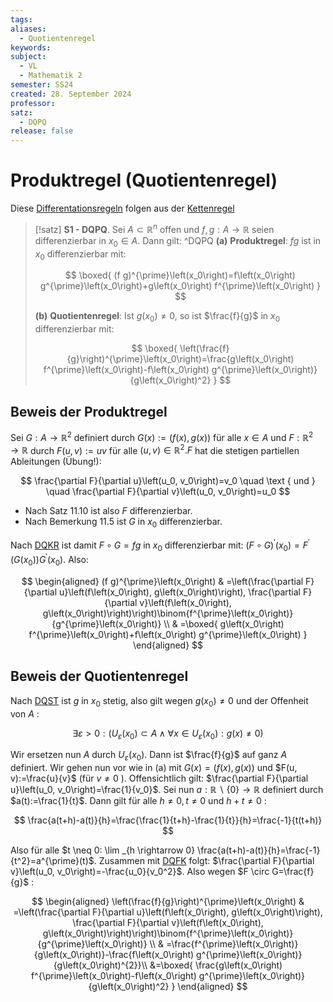 ```yaml
---
tags: 
aliases:
  - Quotientenregel
keywords: 
subject:
  - VL
  - Mathematik 2
semester: SS24
created: 28. September 2024
professor: 
satz:
  - DQPQ
release: false
---
```

 

# Produktregel (Quotientenregel)

Diese [Differentationsregeln](Analysis/Differenzialrechnung.md) folgen aus der [Kettenregel](Kettenregel.md)

> [!satz] **S1 - DQPQ**. Sei $A \subset \mathbb{R}^n$ offen und $f, g: A \rightarrow \mathbb{R}$ seien differenzierbar in $x_0 \in A$. Dann gilt: ^DQPQ
**(a)** **Produktregel**: $f g$ ist in $x_0$ differenzierbar mit:
> 
> $$
> \boxed{ (f g)^{\prime}\left(x_0\right)=f\left(x_0\right) g^{\prime}\left(x_0\right)+g\left(x_0\right) f^{\prime}\left(x_0\right) }
> $$
> 
> **(b)** **Quotientenregel**: Ist $g\left(x_0\right) \neq 0$, so ist $\frac{f}{g}$ in $x_0$ differenzierbar mit:
> 
> $$
> \boxed{ \left(\frac{f}{g}\right)^{\prime}\left(x_0\right)=\frac{g\left(x_0\right) f^{\prime}\left(x_0\right)-f\left(x_0\right) g^{\prime}\left(x_0\right)}{g\left(x_0\right)^2} }
> $$

## Beweis der Produktregel

Sei $G: A \rightarrow \mathbb{R}^2$ definiert durch $G(x):=(f(x), g(x))$ für alle $x \in A$ und $F: \mathbb{R}^2 \rightarrow \mathbb{R}$ durch $F(u, v):=u v$ für alle $(u, v) \in \mathbb{R}^2 . F$ hat die stetigen partiellen Ableitungen (Übung!):

$$
\frac{\partial F}{\partial u}\left(u_0, v_0\right)=v_0 \quad \text { und } \quad \frac{\partial F}{\partial v}\left(u_0, v_0\right)=u_0
$$


- Nach Satz 11.10 ist also $F$ differenzierbar.
- Nach Bemerkung 11.5 ist $G$ in $x_0$ differenzierbar.

Nach [DQKR](Kettenregel.md#^DQKR) ist damit $F \circ G=f g$ in $x_0$ differenzierbar mit: $(F \circ G)^{\prime}\left(x_0\right)=F^{\prime}\left(G\left(x_0\right)\right) G^{\prime}\left(x_0\right)$. Also:

$$
\begin{aligned}
(f g)^{\prime}\left(x_0\right) & =\left(\frac{\partial F}{\partial u}\left(f\left(x_0\right), g\left(x_0\right)\right), \frac{\partial F}{\partial v}\left(f\left(x_0\right), g\left(x_0\right)\right)\right)\binom{f^{\prime}\left(x_0\right)}{g^{\prime}\left(x_0\right)} \\
& =\boxed{ g\left(x_0\right) f^{\prime}\left(x_0\right)+f\left(x_0\right) g^{\prime}\left(x_0\right) }
\end{aligned}
$$

## Beweis der Quotientenregel

Nach [DQST](Analysis/Differenzialrechnung.md#^DQST) ist $g$ in $x_0$ stetig, also gilt wegen $g\left(x_0\right) \neq 0$ und der Offenheit von $A$ :

$$
\exists \varepsilon>0:\left(U_{\varepsilon}\left(x_0\right) \subset A \wedge \forall x \in U_{\varepsilon}\left(x_0\right): g(x) \neq 0\right)
$$


Wir ersetzen nun $A$ durch $U_{\varepsilon}\left(x_0\right)$. Dann ist $\frac{f}{g}$ auf ganz $A$ definiert. Wir gehen nun vor wie in (a) mit $G(x)=(f(x), g(x))$ und $F(u, v):=\frac{u}{v}$ (für $v \neq 0$ ). Offensichtlich gilt: $\frac{\partial F}{\partial u}\left(u_0, v_0\right)=\frac{1}{v_0}$. Sei nun $a: \mathbb{R} \backslash\{0\} \rightarrow \mathbb{R}$ definiert durch $a(t):=\frac{1}{t}$. Dann gilt für alle $h \neq 0, t \neq 0$ und $h+t \neq 0$ :

$$
\frac{a(t+h)-a(t)}{h}=\frac{\frac{1}{t+h}-\frac{1}{t}}{h}=\frac{-1}{t(t+h)}
$$


Also für alle $t \neq 0: \lim _{h \rightarrow 0} \frac{a(t+h)-a(t)}{h}=\frac{-1}{t^2}=a^{\prime}(t)$. Zusammen mit [DQFK](Analysis/Faktorregel.md#^DQFK) folgt: $\frac{\partial F}{\partial v}\left(u_0, v_0\right)=-\frac{u_0}{v_0^2}$. Also wegen $F \circ G=\frac{f}{g}$ :

$$
\begin{aligned}
\left(\frac{f}{g}\right)^{\prime}\left(x_0\right) & =\left(\frac{\partial F}{\partial u}\left(f\left(x_0\right), g\left(x_0\right)\right), \frac{\partial F}{\partial v}\left(f\left(x_0\right), g\left(x_0\right)\right)\right)\binom{f^{\prime}\left(x_0\right)}{g^{\prime}\left(x_0\right)} \\
& =\frac{f^{\prime}\left(x_0\right)}{g\left(x_0\right)}-\frac{f\left(x_0\right) g^{\prime}\left(x_0\right)}{g\left(x_0\right)^{2}}\\
&=\boxed{ \frac{g\left(x_0\right) f^{\prime}\left(x_0\right)-f\left(x_0\right) g^{\prime}\left(x_0\right)}{g\left(x_0\right)^2} }
\end{aligned}
$$